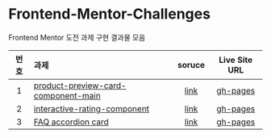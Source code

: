 # Frontend-Mentor-Challenges
Frontend Mentor 도전 과제 구현 결과물 모음

| 번호 | 과제 | soruce | Live Site URL |
|:---:|:---|:---:|:---:|
| 1 | [product-preview-card-component-main](https://www.frontendmentor.io/challenges/product-preview-card-component-GO7UmttRfa) | [link](https://github.com/wjdwjdtn92/Frontend-Mentor-Challenges/tree/main/product-preview-card-component-main) | [gh-pages](https://wjdwjdtn92.github.io/Frontend-Mentor-Challenges/product-preview-card-component-main/) |
| 2 | [interactive-rating-component](https://www.frontendmentor.io/challenges/interactive-rating-component-koxpeBUmI) | [link](https://github.com/wjdwjdtn92/Frontend-Mentor-Challenges/tree/main/interactive-rating-component-main) | [gh-pages](https://wjdwjdtn92.github.io/Frontend-Mentor-Challenges/interactive-rating-component-main/) |
| 3 | [FAQ accordion card](https://www.frontendmentor.io/challenges/faq-accordion-card-XlyjD0Oam) | [link](https://github.com/wjdwjdtn92/Frontend-Mentor-Challenges/tree/main/faq-accordion-card-main) | [gh-pages](https://wjdwjdtn92.github.io/Frontend-Mentor-Challenges/faq-accordion-card-main/) |
